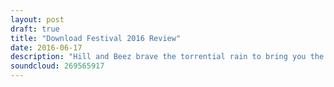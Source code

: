 ```yaml
---
layout: post
draft: true
title: "Download Festival 2016 Review"
date: 2016-06-17
description: "Hill and Beez brave the torrential rain to bring you the very best and worst of Download 2016. You won't hear honesty like this anywhere else!"
soundcloud: 269565917
---
```

